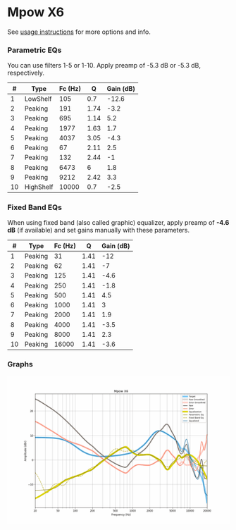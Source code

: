 # Mpow X6
See [usage instructions](https://github.com/jaakkopasanen/AutoEq#usage) for more options and info.

### Parametric EQs
You can use filters 1-5 or 1-10. Apply preamp of -5.3 dB or -5.3 dB, respectively.

|   # | Type      |   Fc (Hz) |    Q |   Gain (dB) |
|-----|-----------|-----------|------|-------------|
|   1 | LowShelf  |       105 | 0.7  |       -12.6 |
|   2 | Peaking   |       191 | 1.74 |        -3.2 |
|   3 | Peaking   |       695 | 1.14 |         5.2 |
|   4 | Peaking   |      1977 | 1.63 |         1.7 |
|   5 | Peaking   |      4037 | 3.05 |        -4.3 |
|   6 | Peaking   |        67 | 2.11 |         2.5 |
|   7 | Peaking   |       132 | 2.44 |        -1   |
|   8 | Peaking   |      6473 | 6    |         1.8 |
|   9 | Peaking   |      9212 | 2.42 |         3.3 |
|  10 | HighShelf |     10000 | 0.7  |        -2.5 |

### Fixed Band EQs
When using fixed band (also called graphic) equalizer, apply preamp of **-4.6 dB** (if available) and set gains manually with these parameters.

|   # | Type    |   Fc (Hz) |    Q |   Gain (dB) |
|-----|---------|-----------|------|-------------|
|   1 | Peaking |        31 | 1.41 |       -12   |
|   2 | Peaking |        62 | 1.41 |        -7   |
|   3 | Peaking |       125 | 1.41 |        -4.6 |
|   4 | Peaking |       250 | 1.41 |        -1.8 |
|   5 | Peaking |       500 | 1.41 |         4.5 |
|   6 | Peaking |      1000 | 1.41 |         3   |
|   7 | Peaking |      2000 | 1.41 |         1.9 |
|   8 | Peaking |      4000 | 1.41 |        -3.5 |
|   9 | Peaking |      8000 | 1.41 |         2.3 |
|  10 | Peaking |     16000 | 1.41 |        -3.6 |

### Graphs
![](./Mpow%20X6.png)
